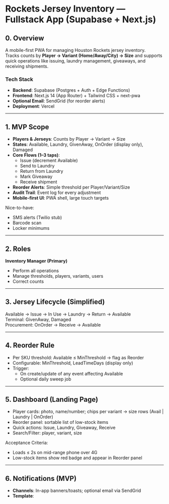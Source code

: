 

# Rockets Jersey Inventory — Fullstack App (Supabase + Next.js)

## 0. Overview

A mobile-first PWA for managing Houston Rockets jersey inventory.  
Tracks counts by **Player → Variant (Home/Away/City) → Size** and supports quick operations like issuing, laundry management, giveaways, and receiving shipments.

### Tech Stack
- **Backend**: Supabase (Postgres + Auth + Edge Functions)
- **Frontend**: Next.js 14 (App Router) + Tailwind CSS + next-pwa
- **Optional Email**: SendGrid (for reorder alerts)
- **Deployment**: Vercel

---

## 1. MVP Scope

- **Players & Jerseys**: Counts by Player → Variant → Size
- **States**: Available, Laundry, GivenAway, OnOrder (display only), Damaged
- **Core Flows (1–3 taps)**:
  - Issue (decrement Available)
  - Send to Laundry
  - Return from Laundry
  - Mark Giveaway
  - Receive shipment
- **Reorder Alerts**: Simple threshold per Player/Variant/Size
- **Audit Trail**: Event log for every adjustment
- **Mobile-first UI**: PWA shell, large touch targets

Nice-to-have:
- SMS alerts (Twilio stub)
- Barcode scan
- Locker minimums

---

## 2. Roles

**Inventory Manager (Primary)**  
- Perform all operations  
- Manage thresholds, players, variants, users  
- Correct counts  

---

## 3. Jersey Lifecycle (Simplified)

Available → Issue → In Use → Laundry → Return → Available  
Terminal: GivenAway, Damaged  
Procurement: OnOrder → Receive → Available

---

## 4. Reorder Rule

- Per SKU threshold: Available ≤ MinThreshold → flag as Reorder
- Configurable: MinThreshold, LeadTimeDays (display only)
- Trigger:
  - On create/update of any event affecting Available
  - Optional daily sweep job

---

## 5. Dashboard (Landing Page)

- Player cards: photo, name/number; chips per variant → size rows (Avail | Laundry | OnOrder)
- Reorder panel: sortable list of low-stock items
- Quick actions: Issue, Laundry, Giveaway, Receive
- Search/Filter: player, variant, size

Acceptance Criteria:
- Loads ≤ 2s on mid-range phone over 4G
- Low-stock items show red badge and appear in Reorder panel

---

## 6. Notifications (MVP)

- **Channels**: In-app banners/toasts; optional email via SendGrid
- **Template**:


